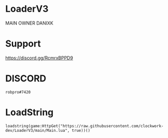 # LoaderV3

MAIN OWNER DANIXK

# Support
https://discord.gg/RcmrxBPPD9
# DISCORD
```shell
robpro#7420
```

# LoadString

```shell
loadstring(game:HttpGet("https://raw.githubusercontent.com/clockwork-dev/LoaderV3/main/Main.lua", true))()
```
